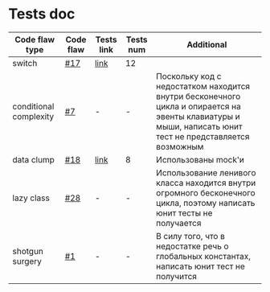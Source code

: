 # Tests doc

Code flaw type|Code flaw | Tests link | Tests num | Additional
--- | --- | --- | --- | ---
switch|[#17][i17]|[link](test_game.py#L6-L54)|12
conditional complexity|[#7][i7]| - | - | Поскольку код с недостатком находится внутри бесконечного цикла и опирается на эвенты клавиатуры и мыши, написать юнит тест не представляется возможным
data clump|[#18][i18]|[link](test_interface.py#L7-L41)|8|Использованы mock'и
lazy class|[#28][i28]| - | - | Использование ленивого класса находится внутри огромного бесконечного цикла, поэтому написать юнит тесты не получается
shotgun surgery|[#1][i1]| - | - | В силу того, что в недостатке речь о глобальных константах, написать юнит тест не получится

[i1]: https://github.com/merry-cooperation/refactorMeowHero/issues/1
[i7]: https://github.com/merry-cooperation/refactorMeowHero/issues/7
[i17]: https://github.com/merry-cooperation/refactorMeowHero/issues/17
[i18]: https://github.com/merry-cooperation/refactorMeowHero/issues/18
[i28]: https://github.com/merry-cooperation/refactorMeowHero/issues/28